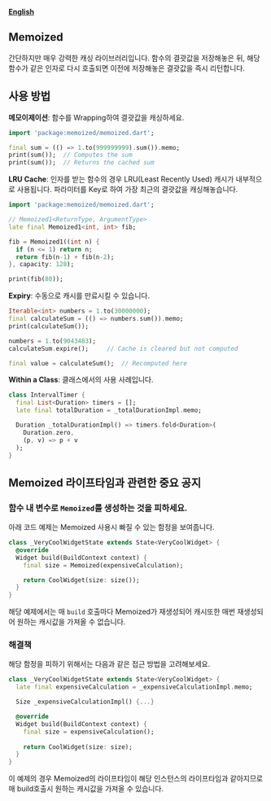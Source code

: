 [**English**](README.md)

## Memoized

간단하지만 매우 강력한 캐싱 라이브러리입니다. 함수의 결괏값을 저장해놓은 뒤, 해당 함수가 같은 인자로 다시 호출되면 이전에 저장해놓은 결괏값을 즉시 리턴합니다. 

## 사용 방법

**메모이제이션**: 함수를 Wrapping하여 결괏값을 캐싱하세요.
  ``` dart
  import 'package:memoized/memoized.dart'; 

  final sum = (() => 1.to(999999999).sum()).memo;
  print(sum());  // Computes the sum
  print(sum());  // Returns the cached sum
  ```

**LRU Cache**: 인자를 받는 함수의 경우 LRU(Least Recently Used) 캐시가 내부적으로 사용됩니다. 파라미터를 Key로 하여 가장 최근의 결괏값을 캐싱해놓습니다.

```dart
import 'package:memoized/memoized.dart';

// Memoized1<ReturnType, ArgumentType>
late final Memoized1<int, int> fib;

fib = Memoized1((int n) {
  if (n <= 1) return n;
  return fib(n-1) + fib(n-2);
}, capacity: 128);

print(fib(80));
```

**Expiry**: 수동으로 캐시를 만료시킬 수 있습니다.
```dart
Iterable<int> numbers = 1.to(30000000);
final calculateSum = (() => numbers.sum()).memo;
print(calculateSum());

numbers = 1.to(9043483);
calculateSum.expire();     // Cache is cleared but not computed

final value = calculateSum();  // Recomputed here
```

**Within a Class**: 클래스에서의 사용 사례입니다.
```dart
class IntervalTimer {
  final List<Duration> timers = [];
  late final totalDuration = _totalDurationImpl.memo;

  Duration _totalDurationImpl() => timers.fold<Duration>(
    Duration.zero,
    (p, v) => p + v
  );
}
```

## Memoized 라이프타임과 관련한 중요 공지

### 함수 내 변수로 `Memoized`를 생성하는 것을 피하세요.
아래 코드 예제는 Memoized 사용시 빠질 수 있는 함정을 보여줍니다.

```dart
class _VeryCoolWidgetState extends State<VeryCoolWidget> {
  @override
  Widget build(BuildContext context) {
    final size = Memoized(expensiveCalculation);

    return CoolWidget(size: size());
  }
}
```

해당 예제에서는 매 `build` 호출마다 Memoized가 재생성되어 캐시또한 매번 재생성되어 원하는 캐시값을 가져올 수 없습니다.

### 해결책
해당 함정을 피하기 위해서는 다음과 같은 접근 방법을 고려해보세요.

```dart
class _VeryCoolWidgetState extends State<VeryCoolWidget> {
  late final expensiveCalculation = _expensiveCalculationImpl.memo;

  Size _expensiveCalculationImpl() {...}

  @override
  Widget build(BuildContext context) {
    final size = expensiveCalculation();
    
    return CoolWidget(size: size);
  }
}
```
이 예제의 경우 Memoized의 라이프타임이 해당 인스턴스의 라이프타임과 같아지므로 매 build호출시 원하는 캐시값을 가져올 수 있습니다.
